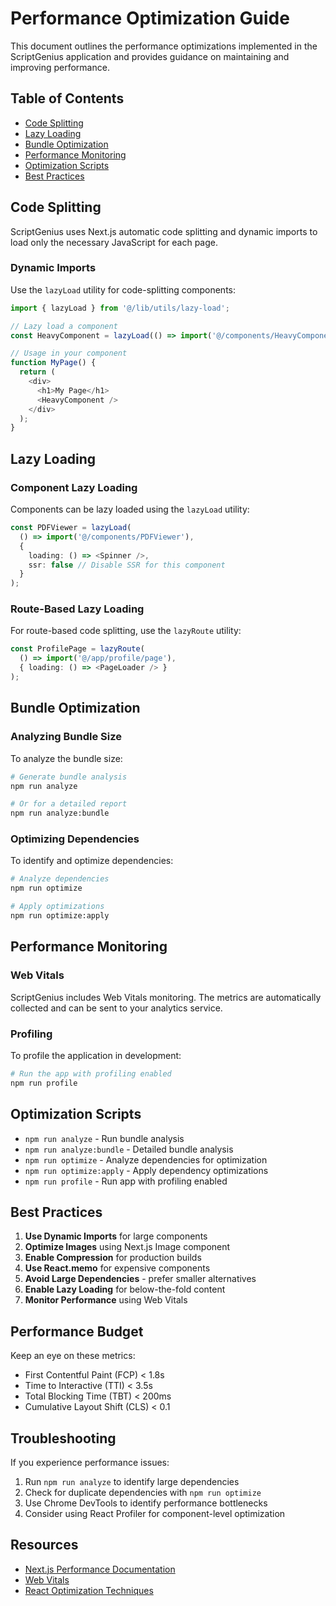 # Performance Optimization Guide

This document outlines the performance optimizations implemented in the ScriptGenius application and provides guidance on maintaining and improving performance.

## Table of Contents
- [Code Splitting](#code-splitting)
- [Lazy Loading](#lazy-loading)
- [Bundle Optimization](#bundle-optimization)
- [Performance Monitoring](#performance-monitoring)
- [Optimization Scripts](#optimization-scripts)
- [Best Practices](#best-practices)

## Code Splitting

ScriptGenius uses Next.js automatic code splitting and dynamic imports to load only the necessary JavaScript for each page.

### Dynamic Imports

Use the `lazyLoad` utility for code-splitting components:

```typescript
import { lazyLoad } from '@/lib/utils/lazy-load';

// Lazy load a component
const HeavyComponent = lazyLoad(() => import('@/components/HeavyComponent'));

// Usage in your component
function MyPage() {
  return (
    <div>
      <h1>My Page</h1>
      <HeavyComponent />
    </div>
  );
}
```

## Lazy Loading

### Component Lazy Loading

Components can be lazy loaded using the `lazyLoad` utility:

```typescript
const PDFViewer = lazyLoad(
  () => import('@/components/PDFViewer'),
  {
    loading: () => <Spinner />,
    ssr: false // Disable SSR for this component
  }
);
```

### Route-Based Lazy Loading

For route-based code splitting, use the `lazyRoute` utility:

```typescript
const ProfilePage = lazyRoute(
  () => import('@/app/profile/page'),
  { loading: () => <PageLoader /> }
);
```

## Bundle Optimization

### Analyzing Bundle Size

To analyze the bundle size:

```bash
# Generate bundle analysis
npm run analyze

# Or for a detailed report
npm run analyze:bundle
```

### Optimizing Dependencies

To identify and optimize dependencies:

```bash
# Analyze dependencies
npm run optimize

# Apply optimizations
npm run optimize:apply
```

## Performance Monitoring

### Web Vitals

ScriptGenius includes Web Vitals monitoring. The metrics are automatically collected and can be sent to your analytics service.

### Profiling

To profile the application in development:

```bash
# Run the app with profiling enabled
npm run profile
```

## Optimization Scripts

- `npm run analyze` - Run bundle analysis
- `npm run analyze:bundle` - Detailed bundle analysis
- `npm run optimize` - Analyze dependencies for optimization
- `npm run optimize:apply` - Apply dependency optimizations
- `npm run profile` - Run app with profiling enabled

## Best Practices

1. **Use Dynamic Imports** for large components
2. **Optimize Images** using Next.js Image component
3. **Enable Compression** for production builds
4. **Use React.memo** for expensive components
5. **Avoid Large Dependencies** - prefer smaller alternatives
6. **Enable Lazy Loading** for below-the-fold content
7. **Monitor Performance** using Web Vitals

## Performance Budget

Keep an eye on these metrics:
- First Contentful Paint (FCP) < 1.8s
- Time to Interactive (TTI) < 3.5s
- Total Blocking Time (TBT) < 200ms
- Cumulative Layout Shift (CLS) < 0.1

## Troubleshooting

If you experience performance issues:
1. Run `npm run analyze` to identify large dependencies
2. Check for duplicate dependencies with `npm run optimize`
3. Use Chrome DevTools to identify performance bottlenecks
4. Consider using React Profiler for component-level optimization

## Resources

- [Next.js Performance Documentation](https://nextjs.org/docs/advanced-features/measuring-performance)
- [Web Vitals](https://web.dev/vitals/)
- [React Optimization Techniques](https://reactjs.org/docs/optimizing-performance.html)
